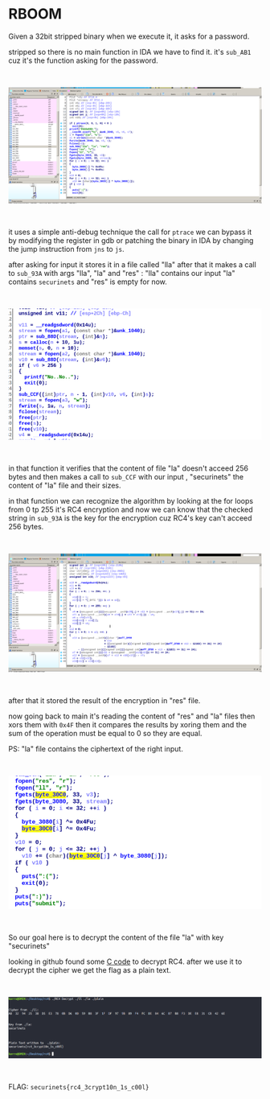 # RBOOM

Given a 32bit stripped binary when we execute it, it asks for a password.

stripped so there is no main function in IDA we have to find it.
it's `sub_AB1` cuz it's the function asking for the password.

<br>

![im1](main.png)

<br>


it uses a simple anti-debug technique the call for `ptrace` we can bypass it by modifying the register in gdb or patching the binary in IDA by changing the jump instruction from `jns` to `js`.


after asking for input it stores it in a file called "lla" after that it makes a call to `sub_93A` with args "lla", "la" and "res" : "lla" contains our input "la" contains `securinets` and "res" is empty for now.

<br>

![im2](func.png)

<br>

in that function it verifies that the content of file "la" doesn't acceed 256 bytes and then makes a call to `sub_CCF` with our input , "securinets" the content of "la" file and their sizes.

in that function we can recognize the algorithm by looking at the for loops from 0 tp 255 it's RC4 encryption and now we can know that the checked string in `sub_93A` is the key for the encryption cuz RC4's key can't acceed 256 bytes. 

<br>

![im3](rc4.png)

<br>

after that it stored the result of the encryption in "res" file.

now going back to main it's reading the content of "res" and "la" files then xors them with `0x4F` then it compares the results by xoring them and the sum of the operation must be equal to 0 so they are equal.

PS: "la" file contains the ciphertext of the right input.

<br>

![im4](xor.png)

<br>

So our goal here is to decrypt the content of the file "la" with key "securinets"

looking in github found some [C code](https://github.com/kmohamed2020/rc4) to decrypt RC4.
after we use it to decrypt the cipher we get the flag as a plain text.


<br>

![im5](decrypt.png)


<br>

FLAG: `securinets{rc4_3crypt10n_1s_c00l}`
